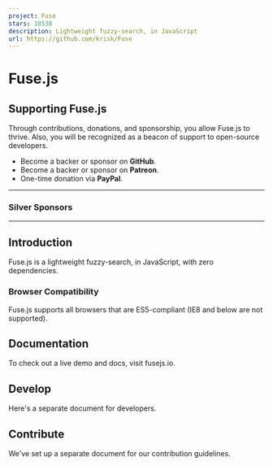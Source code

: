 ```yaml
---
project: Fuse
stars: 18538
description: Lightweight fuzzy-search, in JavaScript
url: https://github.com/krisk/Fuse
---
```


Fuse.js
=======

Supporting Fuse.js
------------------

Through contributions, donations, and sponsorship, you allow Fuse.js to thrive. Also, you will be recognized as a beacon of support to open-source developers.

-   Become a backer or sponsor on **GitHub**.
-   Become a backer or sponsor on **Patreon**.
-   One-time donation via **PayPal**.

* * *

### Silver Sponsors

* * *

Introduction
------------

Fuse.js is a lightweight fuzzy-search, in JavaScript, with zero dependencies.

### Browser Compatibility

Fuse.js supports all browsers that are ES5-compliant (IE8 and below are not supported).

Documentation
-------------

To check out a live demo and docs, visit fusejs.io.

Develop
-------

Here's a separate document for developers.

Contribute
----------

We've set up a separate document for our contribution guidelines.
